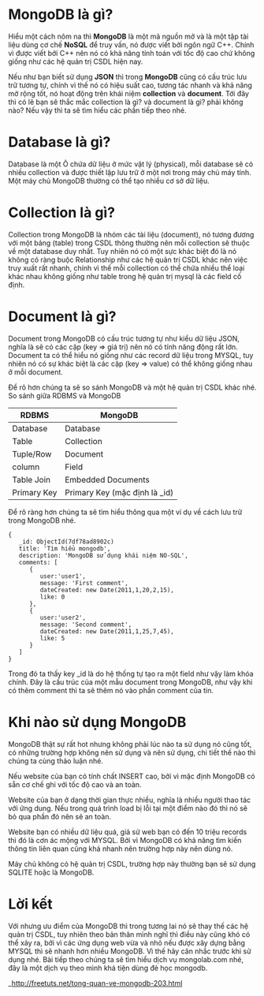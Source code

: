 # MongoDB là gì?

Hiểu một cách nôm na thì **MongoDB** là một mã nguồn mở và là một tập tài liệu dùng cơ chế **NoSQL** để truy vấn, nó được viết bởi ngôn ngữ C++. Chính vì được viết bởi C++ nên nó có khả năng tính toán với tốc độ cao chứ không giống như các hệ quản trị CSDL hiện nay.

Nếu như bạn biết sử dụng **JSON** thì trong **MongoDB** cũng có cấu trúc lưu trữ tương tự, chính vì thế nó có hiệu suất cao, tương tác nhanh và khả năng mở rộng tốt, nó hoạt động trên khái niệm **collection**  và **document**. Tới đây thì có lẽ bạn sẽ thắc mắc collection là gì? và document là gì? phải  không nào? Nếu vậy thì ta sẽ tìm hiểu các phần tiếp theo nhé.

# Database là gì?

Database là một Ô chứa dữ liệu ở mức vật lý (physical), mỗi database sẽ có nhiều collection và được thiết lập lưu trữ ở một nơi trong máy chủ máy tính. Một máy chủ MongoDB thường có thể tạo nhiều cơ sở dữ liệu.

# Collection là gì?

Collection trong MongoDB là nhóm các tài liệu (document), nó tương đương với một bảng (table) trong CSDL thông thường nên mỗi collection sẽ thuộc về một database duy nhất. Tuy nhiên nó có một sực khác biệt đó là nó không có ràng buộc Relationship như các hệ quản trị CSDL khác nên việc truy xuất rất nhanh, chính vì thế mỗi collection có thể chứa nhiều thể loại khác nhau không giống như table trong hệ quản trị mysql là các field cố định.

# Document là gì?

Document trong MongoDB có cấu trúc tương tự như kiểu dữ liệu JSON, nghĩa là sẽ có các cặp (key => giá trị) nên nó có tính năng động rất lớn. Document ta có thể hiểu nó giống như các record dữ liệu trong MYSQL, tuy nhiên nó có sự khác biệt là các cặp (key => value) có thể không giống nhau ở mỗi document. 

Để rõ hơn chúng ta sẽ so sánh MongoDB và một hệ quản trị CSDL khác nhé.
So sánh giữa RDBMS và MongoDB

| RDBMS | MongoDB |
| --- | --- |
| Database | Database |
| Table | Collection |
| Tuple/Row | Document |
| column | Field |
| Table Join | Embedded Documents |
| Primary Key | Primary Key (mặc định là _id) |

Để rõ ràng hơn chúng ta sẽ tìm hiểu thông qua một ví dụ về cách lưu trữ trong MongoDB nhé.
```
{
   _id: ObjectId(7df78ad8902c)
   title: 'Tìm hiểu mongodb', 
   description: 'MongoDB sử dụng khái niệm NO-SQL',
   comments: [  
      {
         user:'user1',
         message: 'First comment',
         dateCreated: new Date(2011,1,20,2,15),
         like: 0 
      },
      {
         user:'user2',
         message: 'Second comment',
         dateCreated: new Date(2011,1,25,7,45),
         like: 5
      }
   ]
}
```
Trong đó ta thấy key _id là do hệ thống tự tạo ra một field như vậy làm khóa chính. Đây là cấu trúc của một mẫu document trong MongoDB, như vậy khi có thêm comment thì ta sẽ thêm nó vào phần comment của tin.

# Khi nào sử dụng MongoDB

MongoDB thật sự rất hot nhưng không phải lúc nào ta sử dụng nó cũng tốt, có những trường hợp không nên sử dụng và nên sử dụng, chi tiết thế nào thì chúng ta cùng thảo luận nhé.

Nếu website của bạn có tính chất INSERT cao, bởi vì mặc định MongoDB có sẵn cơ chế ghi với tốc độ cao và an toàn.

Website của bạn ở dạng thời gian thực nhiều, nghĩa là nhiều người thao tác với ứng dung. Nếu trong quá trình load bị lỗi tại một điểm nào đó thì nó sẽ bỏ qua phần đó nên sẽ an toàn.

Website bạn có nhiều dữ liệu quá, giả sử web bạn có đến 10 triệu records thì đó là cơn ác mộng với MYSQL. Bởi vì MongoDB có khả năng tìm kiến thông tin liên quan cũng khá nhanh nên trường hợp này nên dùng nó.

Máy chủ không có hệ quản trị CSDL, trường hợp này thường bạn sẽ sử dụng SQLITE hoặc là MongoDB.


# Lời kết

Với nhưng ưu điểm của MongoDB thì trong tương lai nó sẽ thay thế các hệ quản trị CSDL, tuy nhiên theo bản thân mình nghĩ thì điều này cũng khó có thể xảy ra, bởi vì các ứng dụng web vừa và nhỏ nếu được xây dựng bằng MYSQL thì sẽ nhanh hơn nhiều MongoDB. Vì thế hãy cân nhắc trước khi sử dụng nhé. Bài tiếp theo chúng ta sẽ tìm hiểu dịch vụ mongolab.com nhé, đây là một dịch vụ theo mình khá tiện dùng đẻ học mongodb.

_http://freetuts.net/tong-quan-ve-mongodb-203.html
